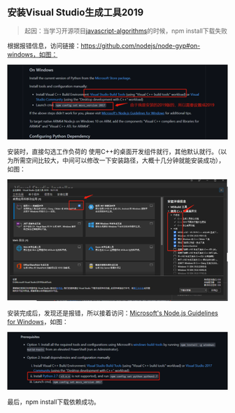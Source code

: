 ## 安装Visual Studio生成工具2019
> 起因：当学习开源项目[javascript-algorithms](https://github.com/trekhleb/javascript-algorithms)的时候，npm install下载失败

根据报错信息，访问链接：https://github.com/nodejs/node-gyp#on-windows，如图：

![image-20220210234323434](images/image-20220210234323434.png)

安装时，直接勾选工作负荷的 使用C++的桌面开发组件就行，其他默认就行。（以为所需空间比较大，中间可以修改一下安装路径，大概十几分钟就能安装成功），如图：

![image-20220210235140324](images/image-20220210235140324.png)

安装完成后，发现还是报错，所以接着访问：[Microsoft's Node.js Guidelines for Windows](https://github.com/Microsoft/nodejs-guidelines/blob/master/windows-environment.md#compiling-native-addon-modules)，如图：

![image-20220210234534947](images/image-20220210234534947.png)

最后，npm install下载依赖成功。
